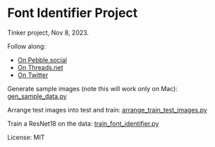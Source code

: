 # Font Identifier Project

Tinker project, Nov 8, 2023.

Follow along:
- [On Pebble.social](https://pebble.social/@gabor/111376050835874755)
- [On Threads.net](https://www.threads.net/@gaborcselle/post/CzZJpJCpxTz)
- [On Twitter](https://twitter.com/gabor/status/1722300841691103467)

Generate sample images (note this will work only on Mac): [gen_sample_data.py](gen_sample_data.py)

Arrange test images into test and train: [arrange_train_test_images.py](arrange_train_test_images.py)

Train a ResNet18 on the data: [train_font_identifier.py](train_font_identifier.py)

License: MIT